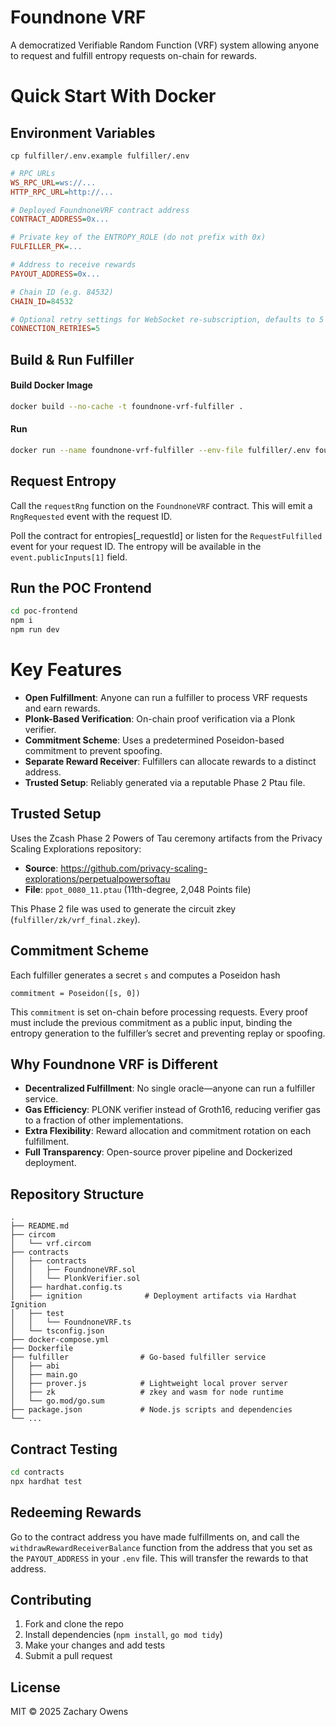 # Foundnone VRF

A democratized Verifiable Random Function (VRF) system allowing anyone to request and fulfill entropy requests on-chain for rewards.

# Quick Start With Docker

## Environment Variables

`cp fulfiller/.env.example fulfiller/.env`

```ini
# RPC URLs
WS_RPC_URL=ws://...
HTTP_RPC_URL=http://...

# Deployed FoundnoneVRF contract address
CONTRACT_ADDRESS=0x...

# Private key of the ENTROPY_ROLE (do not prefix with 0x)
FULFILLER_PK=...

# Address to receive rewards
PAYOUT_ADDRESS=0x...

# Chain ID (e.g. 84532)
CHAIN_ID=84532

# Optional retry settings for WebSocket re-subscription, defaults to 5
CONNECTION_RETRIES=5
```

## Build & Run Fulfiller

#### Build Docker Image

```bash
docker build --no-cache -t foundnone-vrf-fulfiller .
```

#### Run

```bash
docker run --name foundnone-vrf-fulfiller --env-file fulfiller/.env foundnone-vrf-fulfiller
```

## Request Entropy

Call the `requestRng` function on the `FoundnoneVRF` contract. This will emit a `RngRequested` event with the request ID.

Poll the contract for entropies[_requestId] or listen for the `RequestFulfilled` event for your request ID. The entropy will be available in the `event.publicInputs[1]` field.

## Run the POC Frontend

```bash
cd poc-frontend
npm i
npm run dev
```

# Key Features

- **Open Fulfillment**: Anyone can run a fulfiller to process VRF requests and earn rewards.
- **Plonk-Based Verification**: On-chain proof verification via a Plonk verifier.
- **Commitment Scheme**: Uses a predetermined Poseidon-based commitment to prevent spoofing.
- **Separate Reward Receiver**: Fulfillers can allocate rewards to a distinct address.
- **Trusted Setup**: Reliably generated via a reputable Phase 2 Ptau file.

## Trusted Setup

Uses the Zcash Phase 2 Powers of Tau ceremony artifacts from the Privacy Scaling Explorations repository:

- **Source**: https://github.com/privacy-scaling-explorations/perpetualpowersoftau
- **File**: `ppot_0080_11.ptau` (11th-degree, 2,048 Points file)

This Phase 2 file was used to generate the circuit zkey (`fulfiller/zk/vrf_final.zkey`).

## Commitment Scheme

Each fulfiller generates a secret `s` and computes a Poseidon hash

```
commitment = Poseidon([s, 0])
```

This `commitment` is set on-chain before processing requests. Every proof must include the previous commitment as a public input, binding the entropy generation to the fulfiller’s secret and preventing replay or spoofing.

## Why Foundnone VRF is Different

- **Decentralized Fulfillment**: No single oracle—anyone can run a fulfiller service.
- **Gas Efficiency**: PLONK verifier instead of Groth16, reducing verifier gas to a fraction of other implementations.
- **Extra Flexibility**: Reward allocation and commitment rotation on each fulfillment.
- **Full Transparency**: Open-source prover pipeline and Dockerized deployment.

## Repository Structure

```
.
├── README.md
├── circom
│   └── vrf.circom
├── contracts
│   ├── contracts
│   │   ├── FoundnoneVRF.sol
│   │   └── PlonkVerifier.sol
│   ├── hardhat.config.ts
│   ├── ignition              # Deployment artifacts via Hardhat Ignition
│   ├── test
│   │   └── FoundnoneVRF.ts
│   └── tsconfig.json
├── docker-compose.yml
├── Dockerfile
├── fulfiller                # Go-based fulfiller service
│   ├── abi
│   ├── main.go
│   ├── prover.js            # Lightweight local prover server
│   ├── zk                   # zkey and wasm for node runtime
│   └── go.mod/go.sum
├── package.json             # Node.js scripts and dependencies
└── ...
```

## Contract Testing

```bash
cd contracts
npx hardhat test
```

## Redeeming Rewards

Go to the contract address you have made fulfillments on, and call the `withdrawRewardReceiverBalance` function from the address that you set as the `PAYOUT_ADDRESS` in your `.env` file.
This will transfer the rewards to that address.

## Contributing

1. Fork and clone the repo
2. Install dependencies (`npm install`, `go mod tidy`)
3. Make your changes and add tests
4. Submit a pull request

## License

MIT © 2025 Zachary Owens
